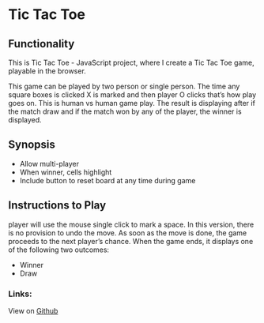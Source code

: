 # Tic Tac Toe

## Functionality

This is Tic Tac Toe - JavaScript project, where I create a Tic Tac Toe game, playable in the browser.

This game can be played by two person or single person. The time any square boxes is clicked X is marked and then player O clicks that’s how play goes on. This is human vs human game play. The result is displaying after if the match draw and if the match won by any of the player, the winner is displayed.

## Synopsis
* Allow multi-player
* When winner, cells highlight
* Include button to reset board at any time during game

## Instructions to Play
player will use the mouse single click to mark a space. In this version, there is no provision to undo the move. As soon as the move is done, the game proceeds to the next player’s chance.
When the game ends, 
it displays one of the following two outcomes: 
* Winner 
* Draw



### Links:

View on [Github](https://github.com/rohan-fa/project00)

